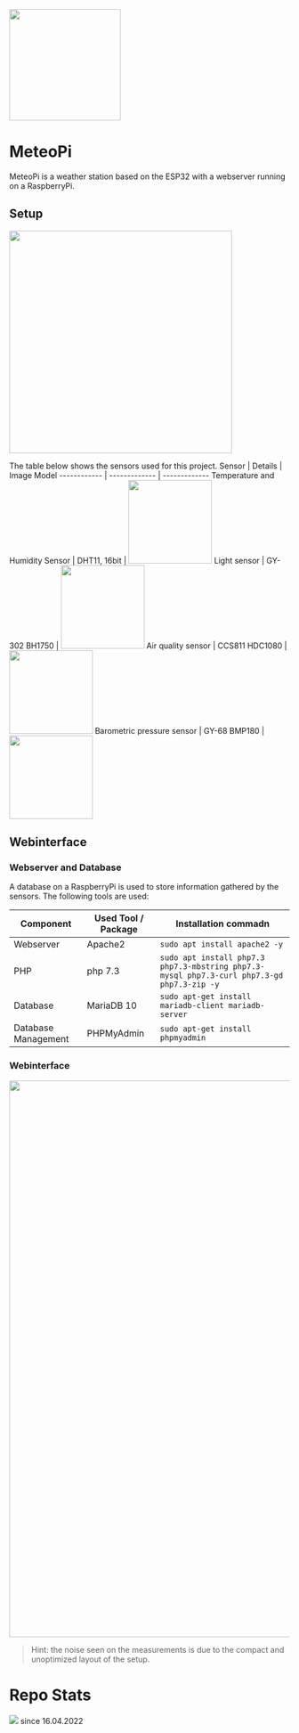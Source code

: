 <img src="https://github.com/sascha-kirch/MeteoPi/blob/main/Webserver/Logo.png" width="200" />

# MeteoPi
MeteoPi is a weather station based on the ESP32 with a webserver running on a RaspberryPi.

## Setup
<img src="https://github.com/sascha-kirch/MeteoPi/blob/main/imgs/IMG_3641.jpg" width="400" />

The table below shows the sensors used for this project.
Sensor | Details | Image Model
------------ | ------------- | -------------
Temperature and Humidity Sensor | DHT11, 16bit |  <img src="https://github.com/sascha-kirch/MeteoPi/blob/main/imgs/temperatur.PNG" width="150" /> 
Light sensor | GY-302 BH1750 |  <img src="https://github.com/sascha-kirch/MeteoPi/blob/main/imgs/light.jpg" width="150" /> 
Air quality sensor |  CCS811 HDC1080  | <img src="https://github.com/sascha-kirch/MeteoPi/blob/main/imgs/co2.jpg" width="150" /> 
Barometric pressure sensor |  GY-68 BMP180  | <img src="https://github.com/sascha-kirch/MeteoPi/blob/main/imgs/baro.jpg" width="150" />

## Webinterface

### Webserver and Database
A database on a RaspberryPi is used to store information gathered by the sensors.
The following tools are used:

Component | Used Tool / Package | Installation commadn
------------ | ------------- | -------------
Webserver | Apache2 | ``` sudo apt install apache2 -y ```
PHP| php 7.3 | ``` sudo apt install php7.3 php7.3-mbstring php7.3-mysql php7.3-curl php7.3-gd php7.3-zip -y ```
Database | MariaDB 10 | ``` sudo apt-get install mariadb-client mariadb-server ```
Database Management | PHPMyAdmin | ``` sudo apt-get install phpmyadmin ```

### Webinterface
<img src="https://github.com/sascha-kirch/MeteoPi/blob/main/imgs/meteopi_graph.PNG" width="1000" />

> Hint: the noise seen on the measurements is due to the compact and unoptimized layout of the setup.

# Repo Stats
![](https://komarev.com/ghpvc/?username=saschakirchmeteopi&color=yellow) since 16.04.2022
